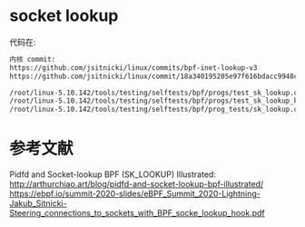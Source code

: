 # socket lookup

代码在:

```md
内核 commit:
https://github.com/jsitnicki/linux/commits/bpf-inet-lookup-v3
https://github.com/jsitnicki/linux/commit/18a340195205e97f616bdacc9948cbf481158615

/root/linux-5.10.142/tools/testing/selftests/bpf/progs/test_sk_lookup.c
/root/linux-5.10.142/tools/testing/selftests/bpf/progs/test_sk_lookup_kern.c
/root/linux-5.10.142/tools/testing/selftests/bpf/prog_tests/sk_lookup.c

```


# 参考文献
Pidfd and Socket-lookup BPF (SK_LOOKUP) Illustrated: http://arthurchiao.art/blog/pidfd-and-socket-lookup-bpf-illustrated/
https://ebpf.io/summit-2020-slides/eBPF_Summit_2020-Lightning-Jakub_Sitnicki-Steering_connections_to_sockets_with_BPF_socke_lookup_hook.pdf

